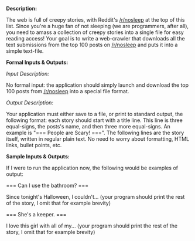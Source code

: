 

**Description:**

The web is full of creepy stories, with Reddit's [/r/nosleep](/r/nosleep) at the top of this list. Since you're a huge fan of not sleeping (we are programmers, after all), you need to amass a collection of creepy stories into a single file for easy reading access! Your goal is to write a web-crawler that downloads all the text submissions from the top 100 posts on [/r/nosleep](/r/nosleep) and puts it into a simple text-file.

**Formal Inputs & Outputs:**

_Input Description:_

No formal input: the application should simply launch and download the top 100 posts from [/r/nosleep](/r/nosleep) into a special file format.

_Output Description:_

Your application must either save to a file, or print to standard output, the following format: each story should start with a title line. This line is three equal-signs, the posts's name, and then three more equal-signs. An example is "=== People are Scary! ===". The following lines are the story itself, written in regular plain text. No need to worry about formatting, HTML links, bullet points, etc.

**Sample Inputs & Outputs:**

If I were to run the application now, the following would be examples of output:

=== Can I use the bathroom? ===

Since tonight's Halloween, I couldn't... (your program should print the rest of the story, I omit that for example brevity)

=== She's a keeper. ===

I love this girl with all of my... (your program should print the rest of the story, I omit that for example brevity)


